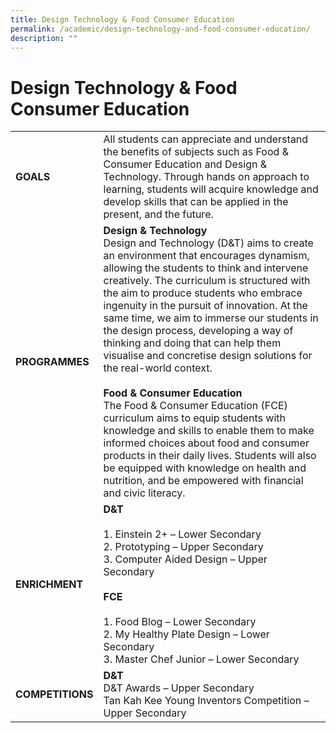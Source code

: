 ```yaml
---
title: Design Technology & Food Consumer Education
permalink: /academic/design-technology-and-food-consumer-education/
description: ""
---
```

# Design Technology & Food Consumer Education

|              |          |
|--------------|--------------------------------------------------------------------------------------------|
| **GOALS**        | All students can appreciate and understand the benefits of subjects such as Food & Consumer Education and Design & Technology. Through hands on approach to learning, students will acquire knowledge and develop skills that can be applied in the present, and the future.       |
| **PROGRAMMES**   | **Design & Technology**<br>Design and Technology (D&T) aims to create an environment that encourages dynamism, allowing the students to think and intervene creatively. The curriculum is structured with the aim to produce students who embrace ingenuity in the pursuit of innovation. At the same time, we aim to immerse our students in the design process, developing a way of thinking and doing that can help them visualise and concretise design solutions for the real-world context.<br><br>**Food & Consumer Education**<br>The Food & Consumer Education (FCE) curriculum aims to equip students with knowledge and skills to enable them to make informed choices about food and consumer products in their daily lives. Students will also be equipped with knowledge on health and nutrition, and be empowered with financial and civic literacy. |
| **ENRICHMENT**   | **D&T**<br><br>1. Einstein 2+ – Lower Secondary<br>2. Prototyping – Upper Secondary<br>3. Computer Aided Design – Upper Secondary<br><br>**FCE**<br><br>1. Food Blog – Lower Secondary<br>2. My Healthy Plate Design – Lower Secondary<br>3. Master Chef Junior – Lower Secondary                |
| **COMPETITIONS** | **D&T**<br>D&T Awards – Upper Secondary<br>Tan Kah Kee Young Inventors Competition – Upper Secondary                                      |